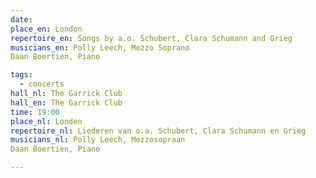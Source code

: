 ```yaml
---
date:
place_en: London
repertoire_en: Songs by a.o. Schubert, Clara Schumann and Grieg
musicians_en: Polly Leech, Mezzo Soprano
Daan Boertien, Piano

tags:
  - concerts
hall_nl: The Garrick Club
hall_en: The Garrick Club
time: 19:00
place_nl: Londen
repertoire_nl: Liederen van o.a. Schubert, Clara Schumann en Grieg
musicians_nl: Polly Leech, Mezzosopraan
Daan Boertien, Piano

---
```


